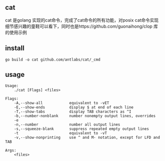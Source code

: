 ## cat
cat 是golang 实现的cat命令，完成了cat命令的所有功能，对posix cat命令实现细节感兴趣的童鞋可以看下，同时也是https://github.com/guonaihong/clop 库的使用示例

## install
```
go build -o cat github.com/antlabs/cat/_cmd
```
## usage
```console
Usage:
    ./cat [Flags] <files> 

Flags:
    -A,--show-all            equivalent to -vET
    -E,--show-ends           display $ at end of each line
    -T,--show-tabs           display TAB characters as ^I
    -b,--number-nonblank     number nonempty output lines, overrides
    -e                       
    -n,--number              number all output lines
    -s,--squeeze-blank       suppress repeated empty output lines
    -t                       equivalent to -vT
    -v,--show-nonprinting    use ^ and M- notation, except for LFD and TAB

Args:
    <files>  
```